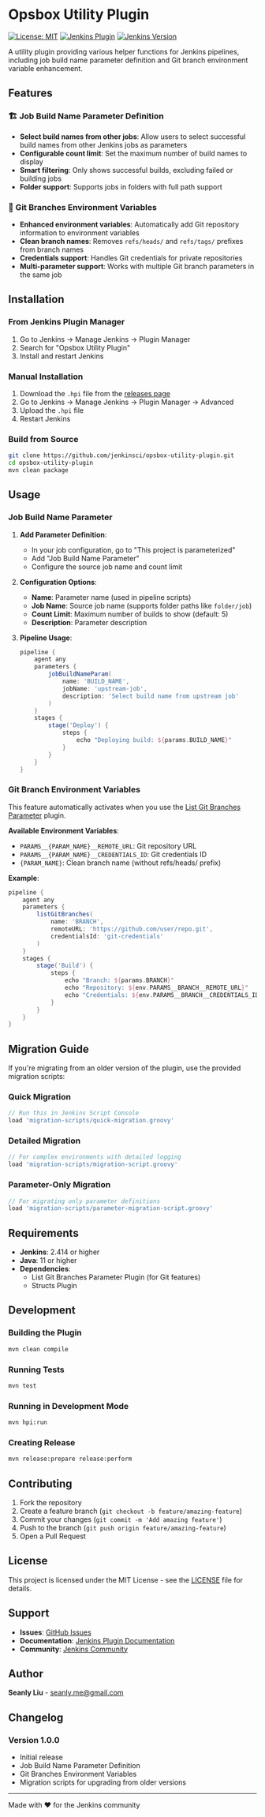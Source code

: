 # Opsbox Utility Plugin

[![License: MIT](https://img.shields.io/badge/License-MIT-yellow.svg)](https://opensource.org/licenses/MIT)
[![Jenkins Plugin](https://img.shields.io/jenkins/plugin/v/opsbox-utility-plugin.svg)](https://plugins.jenkins.io/opsbox-utility-plugin/)
[![Jenkins Version](https://img.shields.io/badge/Jenkins-2.414+-blue.svg)](https://jenkins.io/)

A utility plugin providing various helper functions for Jenkins pipelines, including job build name parameter definition and Git branch environment variable enhancement.

## Features

### 🏗️ Job Build Name Parameter Definition
- **Select build names from other jobs**: Allow users to select successful build names from other Jenkins jobs as parameters
- **Configurable count limit**: Set the maximum number of build names to display
- **Smart filtering**: Only shows successful builds, excluding failed or building jobs
- **Folder support**: Supports jobs in folders with full path support

### 🌿 Git Branches Environment Variables
- **Enhanced environment variables**: Automatically add Git repository information to environment variables
- **Clean branch names**: Removes `refs/heads/` and `refs/tags/` prefixes from branch names
- **Credentials support**: Handles Git credentials for private repositories
- **Multi-parameter support**: Works with multiple Git branch parameters in the same job

## Installation

### From Jenkins Plugin Manager
1. Go to Jenkins → Manage Jenkins → Plugin Manager
2. Search for "Opsbox Utility Plugin"
3. Install and restart Jenkins

### Manual Installation
1. Download the `.hpi` file from the [releases page](https://github.com/jenkinsci/opsbox-utility-plugin/releases)
2. Go to Jenkins → Manage Jenkins → Plugin Manager → Advanced
3. Upload the `.hpi` file
4. Restart Jenkins

### Build from Source
```bash
git clone https://github.com/jenkinsci/opsbox-utility-plugin.git
cd opsbox-utility-plugin
mvn clean package
```

## Usage

### Job Build Name Parameter

1. **Add Parameter Definition**:
   - In your job configuration, go to "This project is parameterized"
   - Add "Job Build Name Parameter"
   - Configure the source job name and count limit

2. **Configuration Options**:
   - **Name**: Parameter name (used in pipeline scripts)
   - **Job Name**: Source job name (supports folder paths like `folder/job`)
   - **Count Limit**: Maximum number of builds to show (default: 5)
   - **Description**: Parameter description

3. **Pipeline Usage**:
   ```groovy
   pipeline {
       agent any
       parameters {
           jobBuildNameParam(
               name: 'BUILD_NAME',
               jobName: 'upstream-job',
               description: 'Select build name from upstream job'
           )
       }
       stages {
           stage('Deploy') {
               steps {
                   echo "Deploying build: ${params.BUILD_NAME}"
               }
           }
       }
   }
   ```

### Git Branch Environment Variables

This feature automatically activates when you use the [List Git Branches Parameter](https://plugins.jenkins.io/list-git-branches-parameter/) plugin.

**Available Environment Variables**:
- `PARAMS__{PARAM_NAME}__REMOTE_URL`: Git repository URL
- `PARAMS__{PARAM_NAME}__CREDENTIALS_ID`: Git credentials ID
- `{PARAM_NAME}`: Clean branch name (without refs/heads/ prefix)

**Example**:
```groovy
pipeline {
    agent any
    parameters {
        listGitBranches(
            name: 'BRANCH',
            remoteURL: 'https://github.com/user/repo.git',
            credentialsId: 'git-credentials'
        )
    }
    stages {
        stage('Build') {
            steps {
                echo "Branch: ${params.BRANCH}"
                echo "Repository: ${env.PARAMS__BRANCH__REMOTE_URL}"
                echo "Credentials: ${env.PARAMS__BRANCH__CREDENTIALS_ID}"
            }
        }
    }
}
```

## Migration Guide

If you're migrating from an older version of the plugin, use the provided migration scripts:

### Quick Migration
```groovy
// Run this in Jenkins Script Console
load 'migration-scripts/quick-migration.groovy'
```

### Detailed Migration
```groovy
// For complex environments with detailed logging
load 'migration-scripts/migration-script.groovy'
```

### Parameter-Only Migration
```groovy
// For migrating only parameter definitions
load 'migration-scripts/parameter-migration-script.groovy'
```

## Requirements

- **Jenkins**: 2.414 or higher
- **Java**: 11 or higher
- **Dependencies**: 
  - List Git Branches Parameter Plugin (for Git features)
  - Structs Plugin

## Development

### Building the Plugin
```bash
mvn clean compile
```

### Running Tests
```bash
mvn test
```

### Running in Development Mode
```bash
mvn hpi:run
```

### Creating Release
```bash
mvn release:prepare release:perform
```

## Contributing

1. Fork the repository
2. Create a feature branch (`git checkout -b feature/amazing-feature`)
3. Commit your changes (`git commit -m 'Add amazing feature'`)
4. Push to the branch (`git push origin feature/amazing-feature`)
5. Open a Pull Request

## License

This project is licensed under the MIT License - see the [LICENSE](LICENSE) file for details.

## Support

- **Issues**: [GitHub Issues](https://github.com/jenkinsci/opsbox-utility-plugin/issues)
- **Documentation**: [Jenkins Plugin Documentation](https://plugins.jenkins.io/opsbox-utility-plugin/)
- **Community**: [Jenkins Community](https://www.jenkins.io/chat/)

## Author

**Seanly Liu** - [seanly.me@gmail.com](mailto:seanly.me@gmail.com)

## Changelog

### Version 1.0.0
- Initial release
- Job Build Name Parameter Definition
- Git Branches Environment Variables
- Migration scripts for upgrading from older versions

---

Made with ❤️ for the Jenkins community 